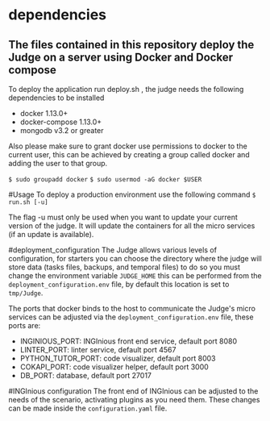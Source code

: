 # dependencies
The files contained in this repository deploy the Judge on a server using Docker and Docker compose
----

To deploy the application run deploy.sh , the judge needs the following dependencies to be installed

* docker 1.13.0+
* docker-compose 1.13.0+
* mongodb v3.2 or greater

Also please make sure to grant docker use permissions to docker to the current user,
this can be achieved by creating a group called docker and adding the user to that group.

`$ sudo groupadd docker`
`$ sudo usermod -aG docker $USER`

#Usage
To deploy a production environment use the following command
`$ run.sh [-u]`

The flag -u must only be used when you want to update your current version of the judge. It will update the containers for all the micro services (if an update is available).

#deployment_configuration
The Judge allows various levels of configuration, for starters you can choose
the directory where the judge will store data (tasks files, backups, and temporal files) to do so
you must change the environment variable `JUDGE_HOME` this can be performed from the `deployment_configuration.env`
file, by default this location is set to `tmp/Judge`.

The ports that docker binds to the host to communicate the Judge's micro services can be adjusted via the `deployment_configuration.env`
file, these ports are:

* INGINIOUS_PORT: INGInious front end service, default port 8080
* LINTER_PORT: linter service, default port 4567
* PYTHON_TUTOR_PORT: code visualizer, default port 8003
* COKAPI_PORT: code visualizer helper, default port 3000
* DB_PORT: database, default port 27017

#INGInious configuration
The front end of INGInious can be adjusted to the needs of the scenario, activating plugins as you need them. These changes can be made inside the `configuration.yaml` file.
